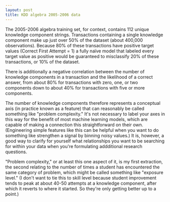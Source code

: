 ```yaml
---
layout: post
title: KDD algebra 2005-2006 data 
---
```


The 2005-2006 algebra training set, for context, contains 112 unique knowledge component strings. Transactions containing a single knowledge component make up just over 50% of the dataset (about 400,000 observations). Because 80% of these transactions have positive target values (Correct First Attempt = 1) a fully naïve model that labeled every target value as positive would be guaranteed to misclassify 20% of these transactions, or 10% of the dataset.

There is additionally a negative correlation between the number of knowledge components in a transaction and the likelihood of a correct answer, from about 80% for transactions with zero, one, or two components down to about 40% for transactions with five or more components. 

The number of knowledge components therefore represents a conceptual axis (in practice known as a feature) that can reasonably be called something like "problem complexity." It's not necessary to label your axes in this way for the benefit of most machine learning models, which are capable of making a connection this straightforward on their own. (Engineering simple features like this can be helpful when you want to do something like strengthen a signal by binning noisy values.) It is, however, a good way to clarify for yourself what relationships you want to be searching for within your data when you're formulating addditional research questions.

"Problem complexity," or at least this one aspect of it, is my first extraction, the second relating to the number of times a student has encountered the same category of problem, which might be called something like "exposure level." (I don't want to tie this to skill level because student improvement tends to peak at about 40-50 attempts at a knowledge component, after which it reverts to where it started. So they're only getting better up to a point.)
